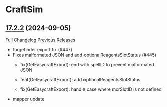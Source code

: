 # CraftSim

## [17.2.2](https://github.com/derfloh205/CraftSim/tree/17.2.2) (2024-09-05)
[Full Changelog](https://github.com/derfloh205/CraftSim/compare/17.2.1.1...17.2.2) [Previous Releases](https://github.com/derfloh205/CraftSim/releases)

- forgefinder export fix (#447)  
- Fixes malformated JSON and add optionalReagentsSlotStatus (#445)  
    * fix(GetEasycraftExport): end with spellID to prevent malformated JSON  
    * feat(GetEasycraftExport): add optionalReagentsSlotStatus  
    * fix(GetEasycraftExport): handle case where mcrSlotID is not defined  
- mapper update  
